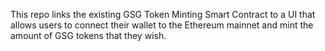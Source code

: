 This repo links the existing GSG Token Minting Smart Contract to a UI that allows users to connect their wallet to the Ethereum mainnet and mint the amount of GSG tokens that they wish.
